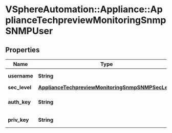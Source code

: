 # VSphereAutomation::Appliance::ApplianceTechpreviewMonitoringSnmpSNMPUser

## Properties
Name | Type | Description | Notes
------------ | ------------- | ------------- | -------------
**username** | **String** | SNMP Username | 
**sec_level** | [**ApplianceTechpreviewMonitoringSnmpSNMPSecLevel**](ApplianceTechpreviewMonitoringSnmpSNMPSecLevel.md) |  | 
**auth_key** | **String** | SNMP authorization key | 
**priv_key** | **String** | SNMP privacy key | 


